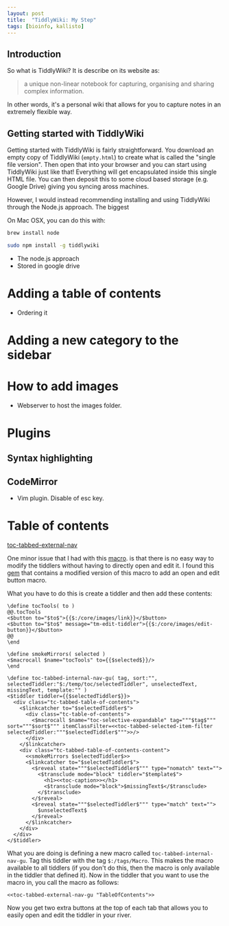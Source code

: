 ```yaml
---
layout: post
title:  "TiddlyWiki: My Step"
tags: [bioinfo, kallisto]
---
```


## Introduction

So what is TiddlyWiki? It is describe on its website as:

> a unique non-linear notebook for capturing, organising and sharing complex information.

In other words, it's a personal wiki that allows for you to capture notes in an extremely flexible way.

## Getting started with TiddlyWiki

Getting started with TiddlyWiki is fairly straightforward. You download an empty copy of TiddlyWiki (`empty.html`) to create what is called the "single file version". Then open that into your browser and you can start using TiddlyWiki just like that! Everything will get encapsulated inside this single HTML file. You can then deposit this to some cloud based storage (e.g. Google Drive) giving you syncing aross machines.

However, I would instead recommending installing and using TiddlyWiki through the Node.js approach. The biggest 


On Mac OSX, you can do this with:

```bash
brew install node
```

```bash
sudo npm install -g tiddlywiki
```

* The node.js approach
* Stored in google drive

# Adding a table of contents

* Ordering it

# Adding a new category to the sidebar

# How to add images

* Webserver to host the images folder.

# Plugins

## Syntax highlighting

## CodeMirror

* Vim plugin. Disable of esc key.

# Table of contents 

[toc-tabbed-external-nav](https://tiddlywiki.com/#Example%20Table%20of%20Contents%3A%20Tabbed%20External)

One minor issue that I had with this [macro](https://tiddlywiki.com/#Macros:Macros%20HelloThere%20GettingStarted%20Community). 
is that there is no easy way to modify the tiddlers without having to directly 
open and edit it. I found this [gem](https://tiddlywiki.com/#Example%20Table%20of%20Contents%3A%20Tabbed%20External)
that contains a modified version of this macro to add an open and edit button 
macro. 

What you have to do this is create a tiddler and then add these contents:

```
\define tocTools( to )
@@.tocTools
<$button to="$to$">{{$:/core/images/link}}</$button>
<$button to="$to$" message="tm-edit-tiddler">{{$:/core/images/edit-button}}</$button>
@@
\end

\define smokeMirrors( selected )
<$macrocall $name="tocTools" to={{$selected$}}/>
\end

\define toc-tabbed-internal-nav-gu( tag, sort:"", selectedTiddler:"$:/temp/toc/selectedTiddler", unselectedText, missingText, template:"" )
<$tiddler tiddler={{$selectedTiddler$}}>
  <div class="tc-tabbed-table-of-contents">
    <$linkcatcher to="$selectedTiddler$">
      <div class="tc-table-of-contents">
        <$macrocall $name="toc-selective-expandable" tag="""$tag$""" sort="""$sort$""" itemClassFilter=<<toc-tabbed-selected-item-filter selectedTiddler:"""$selectedTiddler$""">>/>
      </div>
    </$linkcatcher>
    <div class="tc-tabbed-table-of-contents-content">
      <<smokeMirrors $selectedTiddler$>>
      <$linkcatcher to="$selectedTiddler$">
        <$reveal state="""$selectedTiddler$""" type="nomatch" text="">
          <$transclude mode="block" tiddler="$template$">
            <h1><<toc-caption>></h1>
            <$transclude mode="block">$missingText$</$transclude>
          </$transclude>
        </$reveal>
        <$reveal state="""$selectedTiddler$""" type="match" text="">
          $unselectedText$
        </$reveal>
      </$linkcatcher>
    </div>
  </div>
</$tiddler>
```

What you are doing is defining a new macro called `toc-tabbed-internal-nav-gu`.
Tag this tiddler with the tag `$:/tags/Macro`. This makes the macro available to 
all tiddlers (if you don't do this, then the macro is only available in the 
tiddler that defined it). Now in the tiddler that you want to use the macro in, 
you call the macro as follows:

```
<<toc-tabbed-external-nav-gu "TableOfContents">>
```

Now you get two extra buttons at the top of each tab that allows you to easily
open and edit the tiddler in your river.


